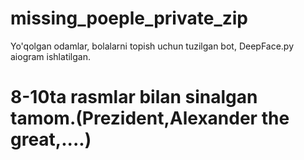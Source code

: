 # missing_poeple_private_zip
Yo'qolgan odamlar, bolalarni topish uchun tuzilgan bot, DeepFace.py aiogram ishlatilgan.
# 8-10ta rasmlar bilan sinalgan tamom.(Prezident,Alexander the great,....)
